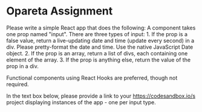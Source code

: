 # Opareta Assignment

Please write a simple React app that does the following: 
A component takes one prop named "input". 
There are three types of input: 
    1. If the prop is a false value, return a live-updating date and time (update every second) in a div. Please pretty-format the date and time. Use the native JavaScript Date object.
    2. If the prop is an array, return a list of divs, each containing one element of the array.
    3. If the prop is anything else, return the value of the prop in a div.

Functional components using React Hooks are preferred, though not required. 

In the text box below, please provide a link to your https://codesandbox.io/s project displaying instances of the app - one per input type. 